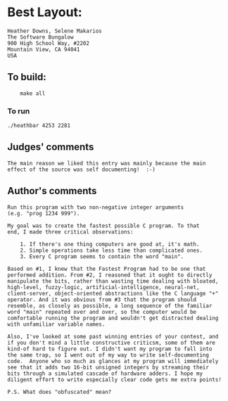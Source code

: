 # Best Layout:

    Heather Downs, Selene Makarios
    The Software Bungalow
    900 High School Way, #2202
    Mountain View, CA 94041
    USA

## To build:

        make all

### To run

	./heathbar 4253 2281

## Judges' comments

    The main reason we liked this entry was mainly because the main
    effect of the source was self documenting!  :-)

## Author's comments

    Run this program with two non-negative integer arguments
    (e.g. "prog 1234 999").

    My goal was to create the fastest possible C program. To that
    end, I made three critical observations:

        1. If there's one thing computers are good at, it's math.
        2. Simple operations take less time than complicated ones.
        3. Every C program seems to contain the word "main".

    Based on #1, I knew that the Fastest Program had to be one that
    performed addition. From #2, I reasoned that it ought to directly
    manipulate the bits, rather than wasting time dealing with bloated,
    high-level, fuzzy-logic, artificial-intelligence, neural-net,
    client-server, object-oriented abstractions like the C language "+"
    operator. And it was obvious from #3 that the program should
    resemble, as closely as possible, a long sequence of the familiar
    word "main" repeated over and over, so the computer would be
    comfortable running the program and wouldn't get distracted dealing
    with unfamiliar variable names.

    Also, I've looked at some past winning entries of your contest, and
    if you don't mind a little constructive criticsm, some of them are
    kind-of hard to figure out. I didn't want my program to fall into
    the same trap, so I went out of my way to write self-documenting
    code.  Anyone who so much as glances at my program will immediately
    see that it adds two 16-bit unsigned integers by streaming their
    bits through a simulated cascade of hardware adders. I hope my
    diligent effort to write especially clear code gets me extra points!

    P.S. What does "obfuscated" mean?
